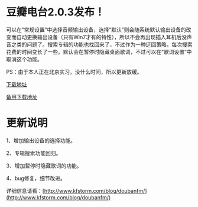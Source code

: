 # 豆瓣电台2.0.3发布！

可以在“常规设置”中选择音频输出设备，选择“默认”则会随系统默认输出设备的改变而自动更换输出设备（只有Win7才有的特性），所以不会再出现插入耳机后没声音之类的问题了。搜索专辑的功能也找回来了，不过作为一种迂回策略，每次搜索花费的时间变长了一些。默认会在暂停时隐藏桌面歌词，不过可以在“歌词设置”中取消这个功能。 <p>PS：由于本人正在北京实习，没什么时间，所以更新放缓。 <p>[下载地址](http://doubanfmcloud-client.stor.sinaapp.com/DoubanFMSetup_2.0.3.exe) <p>[备用下载地址](http://dl.dbank.com/c0hgvyk0oy) <h1>更新说明</h1> <p>1、增加输出设备的选择功能。

2、专辑搜索功能回归。

3、增加暂停时隐藏歌词的功能。

4、bug修复，细节改进。

详细信息请看：[http://www.kfstorm.com/blog/doubanfm/](http://www.kfstorm.com/blog/doubanfm/)
